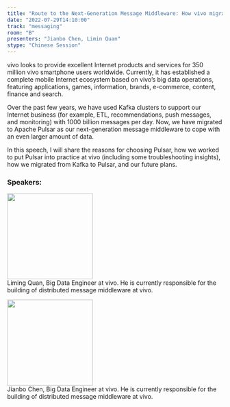 ```yaml
---
title: "Route to the Next-Generation Message Middleware: How vivo migrated to Pulsar"
date: "2022-07-29T14:10:00"
track: "messaging"
room: "B"
presenters: "Jianbo Chen, Limin Quan"
stype: "Chinese Session"
---
```

vivo looks to provide excellent Internet products and services for 350 million vivo smartphone users worldwide. Currently, it has established a complete mobile Internet ecosystem based on vivo’s big data operations, featuring applications, games, information, brands, e-commerce, content, finance and search.

Over the past few years, we have used Kafka clusters to support our Internet business (for example, ETL, recommendations, push messages, and monitoring) with 1000 billion messages per day. Now, we have migrated to Apache Pulsar as our next-generation message middleware to cope with an even larger amount of data.

In this speech, I will share the reasons for choosing Pulsar, how we worked to put Pulsar into practice at vivo (including some troubleshooting insights), how we migrated from Kafka to Pulsar, and our future plans.
 ### Speakers: 
 <img src="images/speaker/1209.png" width="200" /><br>Liming Quan, Big Data Engineer at vivo. He is currently responsible for the building of distributed message middleware at vivo.

 <img src="images/speaker/2023.jpg" width="200" /><br>Jianbo Chen, Big Data Engineer at vivo. He is currently responsible for the building of distributed message middleware at vivo.

 